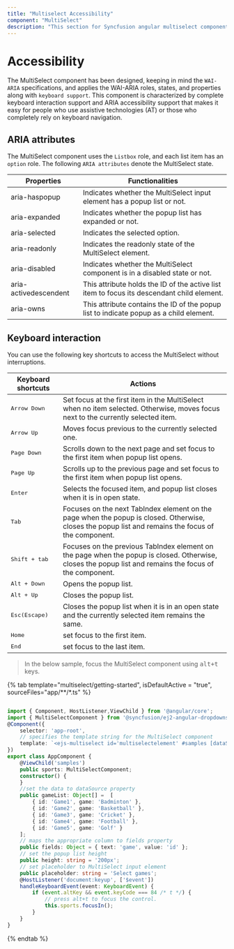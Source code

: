 ```yaml
---
title: "Multiselect Accessibility"
component: "MultiSelect"
description: "This section for Syncfusion angular multiselect component explains the WAI-ARIA accessibility support."
---
```


# Accessibility

The MultiSelect component has been designed, keeping in mind the `WAI-ARIA` specifications, and applies
the WAI-ARIA roles, states, and properties along with `keyboard support`. This component is characterized
by complete keyboard interaction support and ARIA accessibility support that makes it easy for people who
use assistive technologies (AT) or those who completely rely on keyboard navigation.

## ARIA attributes

The MultiSelect component uses the `Listbox` role, and each list item has an `option` role. The following
`ARIA attributes` denote the MultiSelect state.

| **Properties** | **Functionalities** |
| --- | --- |
| aria-haspopup | Indicates whether the MultiSelect input element has a popup list or not. |
| aria-expanded | Indicates whether the popup list has expanded or not. |
| aria-selected | Indicates the selected option. |
| aria-readonly | Indicates the readonly state of the MultiSelect element. |
| aria-disabled | Indicates whether the MultiSelect component is in a disabled state or not. |
| aria-activedescendent | This attribute holds the ID of the active list item  to focus its descendant child element. |
| aria-owns | This attribute contains the ID of the popup list to indicate popup as a child element. |

## Keyboard interaction

You can use the following key shortcuts to access the MultiSelect without interruptions.

| **Keyboard shortcuts** | **Actions** |
| --- | --- |
| <kbd>Arrow Down</kbd> | Set focus at the first item in the MultiSelect when no item selected. Otherwise, moves focus next to the currently selected item. |
| <kbd>Arrow Up</kbd> | Moves focus previous to the currently selected one. |
| <kbd>Page Down</kbd> | Scrolls down to the next page and set focus to the first item when popup list opens. |
| <kbd>Page Up</kbd> | Scrolls up to the previous page and set focus to the first item when popup list opens. |
| <kbd>Enter</kbd> | Selects the focused item, and popup list closes when it is in open state. |
| <kbd>Tab</kbd> | Focuses on the next TabIndex element on the page when the popup is closed. Otherwise, closes the popup list and remains the focus of the component. |
| <kbd>Shift + tab </kbd> | Focuses on the previous TabIndex element on the page when the popup is closed. Otherwise, closes the popup list and remains the focus of the component. |
| <kbd>Alt + Down</kbd> | Opens the popup list. |
| <kbd>Alt + Up</kbd> | Closes the popup list. |
| <kbd>Esc(Escape)</kbd> | Closes the popup list when it is in an open state and the currently selected item remains the same. |
| <kbd>Home</kbd> | set focus to the first item. |
| <kbd>End</kbd> | set focus to the last item. |

> In the below sample, focus the MultiSelect component using <kbd>alt+t</kbd> keys.

{% tab template="multiselect/getting-started", isDefaultActive = "true", sourceFiles="app/**/*.ts"  %}

```typescript

import { Component, HostListener,ViewChild } from '@angular/core';
import { MultiSelectComponent } from '@syncfusion/ej2-angular-dropdowns';
@Component({
    selector: 'app-root',
    // specifies the template string for the MultiSelect component
    template: `<ejs-multiselect id='multiselectelement' #samples [dataSource]='gameList' [fields]='fields'[placeholder]='placeholder' [popupHeight]='height'></ejs-multiselect>`
})
export class AppComponent {
    @ViewChild('samples')
    public sports: MultiSelectComponent;
    constructor() {
    }
    //set the data to dataSource property
    public gameList: Object[] =  [
        { id: 'Game1', game: 'Badminton' },
        { id: 'Game2', game: 'Basketball' },
        { id: 'Game3', game: 'Cricket' },
        { id: 'Game4', game: 'Football' },
        { id: 'Game5', game: 'Golf' }
    ];
    // maps the appropriate column to fields property
    public fields: Object = { text: 'game', value: 'id' };
    // set the popup list height
    public height: string = '200px';
    // set placeholder to MultiSelect input element
    public placeholder: string = 'Select games';
    @HostListener('document:keyup', ['$event'])
    handleKeyboardEvent(event: KeyboardEvent) {
        if (event.altKey && event.keyCode === 84 /* t */) {
            // press alt+t to focus the control.
            this.sports.focusIn();
        }
    }
}

```

{% endtab %}